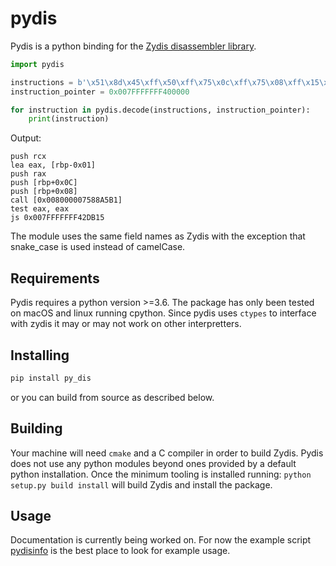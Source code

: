 # pydis

Pydis is a python binding for the [Zydis disassembler library](https://github.com/zyantific/zydis).


```python
import pydis

instructions = b'\x51\x8d\x45\xff\x50\xff\x75\x0c\xff\x75\x08\xff\x15\xa0\xa5\x48\x76\x85\xc0\x0f\x88\xfc\xda\x02\x00'
instruction_pointer = 0x007FFFFFFF400000

for instruction in pydis.decode(instructions, instruction_pointer):
    print(instruction)
```
Output:
```assembly
push rcx
lea eax, [rbp-0x01]
push rax
push [rbp+0x0C]
push [rbp+0x08]
call [0x008000007588A5B1]
test eax, eax
js 0x007FFFFFFF42DB15
```

The module uses the same field names as Zydis with the exception that snake_case is used instead of camelCase.

## Requirements
Pydis requires a python version >=3.6. The package has only been tested on macOS and linux running cpython. Since pydis
uses `ctypes` to interface with zydis it may or may not work on other interpretters.

## Installing
```bash
pip install py_dis
```
or you can build from source as described below.

## Building
Your machine will need `cmake` and a C compiler in order to build Zydis. Pydis does not use any python modules beyond
ones provided by a default python installation. Once the minimum tooling is installed running:
`python setup.py build install` will build Zydis and install the package.

## Usage
Documentation is currently being worked on. For now the example script [pydisinfo](../master/scripts/pydisinfo) is
the best place to look for example usage.

